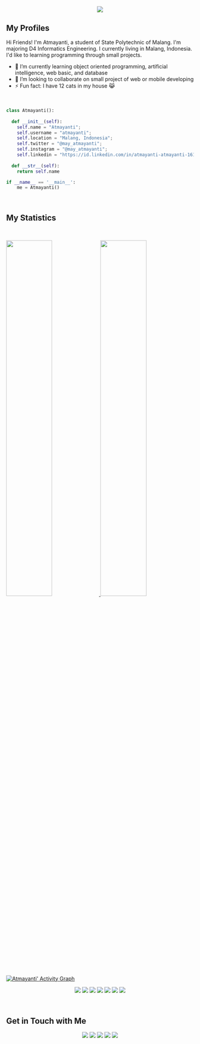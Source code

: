<h1 align=center>
  <a href="https://git.io/typing-svg">
    <img src="https://readme-typing-svg.herokuapp.com/?font=Architects+Daughter&color=d467a7&size=30&lines=Hello+World!+It's+Atmayanti!;I+interest+->+AI,+ML,+Big+Data;I'd+like+to+learn+Web,+Mobile;And+I'm+an+Indonesian+🤗">
  </a>
  </h1>

## My Profiles

Hi Friends! I'm Atmayanti, a student of State Polytechnic of Malang. I'm majoring D4 Informatics Engineering. I currently living in Malang, Indonesia. I'd like to learning programming through small projects.

- 🌱 I’m currently learning object oriented programming, artificial intelligence, web basic, and database
- 👯 I’m looking to collaborate on small project of web or mobile developing
- ⚡ Fun fact: I have 12 cats in my house 😹

<br>


```python
class Atmayanti():
    
  def __init__(self):
    self.name = "Atmayanti";
    self.username = "atmayanti";
    self.location = "Malang, Indonesia";
    self.twitter = "@may_atmayanti";
    self.instagram = "@may_atmayanti";
    self.linkedin = "https://id.linkedin.com/in/atmayanti-atmayanti-161a67205";
  
  def __str__(self):
    return self.name

if __name__ == '__main__':
    me = Atmayanti()
```
<br>

## My Statistics

<br/>
<p align="left">
  <a href="https://atmayanti.dev/">
  <img width="49.5%" src="https://github-readme-stats.vercel.app/api?username=atmayanti&show_icons=true&theme=omni&hide_border=true" />
    <img width="49.5%" src="https://github-readme-streak-stats.herokuapp.com/?user=atmayanti&theme=omni&hide_border=true" />
  </a>
</p>
<br>

[![Atmayanti' Activity Graph](https://activity-graph.herokuapp.com/graph?username=atmayanti&custom_title=Atmayanti's%20Contribution%20Graph&theme=omni&bg_color=191622&hide_border=true&line=e6dd79&point=d467a7)](https://atmayanti.dev)

<p>
<div align="center">
  <img src="https://img.shields.io/badge/-HTML-660066?style=for-the-badge&logo=html5&logoColor=e6dd79&labelColor=282828">
  <img src="https://img.shields.io/badge/-CSS-660066?style=for-the-badge&logo=css3&logoColor=e6dd79&labelColor=282828">
  <img src="https://img.shields.io/badge/-Javascript-cc0099?style=for-the-badge&logo=javascript&logoColor=e6dd79&labelColor=282828">
  <img src="https://img.shields.io/badge/-JQuery-cc0099?style=for-the-badge&logo=jquery&logoColor=e6dd79&labelColor=282828">
  <img src="https://img.shields.io/badge/-PHP-cc0099?style=for-the-badge&logo=php&logoColor=e6dd79&labelColor=282828">
  <img src="https://img.shields.io/badge/-Python-d467a7?style=for-the-badge&logo=python&logoColor=e6dd79&labelColor=282828">
  <img src="https://img.shields.io/badge/-Java-d467a7?style=for-the-badge&logo=java&logoColor=e6dd79&labelColor=282828">
</div>
</p>
 <br>
 
## Get in Touch with Me

<p align="center">
  <a href="https://facebook.com/may_atmayanti"><img src="https://img.shields.io/badge/-@may_atmayanti-1877F2?style=flat&logo=Facebook&logoColor=white"/></a>
  <a href="https://twitter.com/may_atmayanti/"><img src="https://img.shields.io/badge/-@may_atmayanti-1877F2?style=flat&logo=Twitter&logoColor=white"/></a>
  <a href="https://id.linkedin.com/in/atmayanti-atmayanti-161a67205"><img src="https://img.shields.io/badge/-Atmayanti%20Atmayanti-0077B5?style=flat&logo=Linkedin&logoColor=white"/></a>
  <a href="mailto:may.atmayanti@outlook.com"><img src="https://img.shields.io/badge/-may.atmayanti@outlook.com-D14836?style=flat&logo=Gmail&logoColor=white"/></a>
  <a href="https://instagram.com/may_atmayanti"><img src="https://img.shields.io/badge/-@adityavs__-E4405F?style=flat&logo=Instagram&logoColor=white"/></a>
</p>


